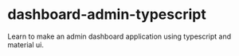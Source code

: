 # dashboard-admin-typescript
Learn to make an admin dashboard application using typescript and material ui.
